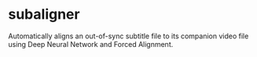 # subaligner
Automatically aligns an out-of-sync subtitle file to its companion video file using Deep Neural Network and Forced Alignment.

